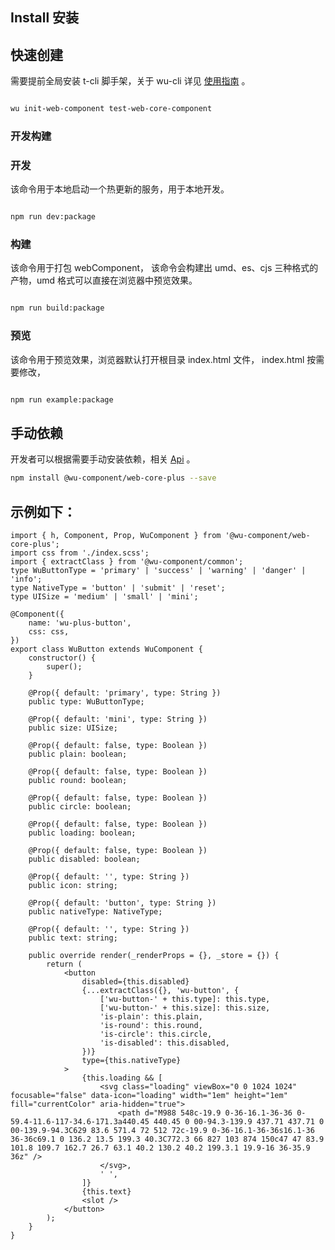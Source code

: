 
## Install 安装

## 快速创建


需要提前全局安装 t-cli 脚手架，关于 wu-cli 详见 [使用指南](https://www.npmjs.com/package/@wu-component/wu-cli) 。

```bash

wu init-web-component test-web-core-component

```

### 开发构建


### 开发

该命令用于本地启动一个热更新的服务，用于本地开发。

```bash

npm run dev:package

```

### 构建

该命令用于打包 webComponent， 该命令会构建出 umd、es、cjs 三种格式的产物，umd 格式可以直接在浏览器中预览效果。

```bash

npm run build:package

```

### 预览

该命令用于预览效果，浏览器默认打开根目录 index.html 文件， index.html 按需要修改，

```bash

npm run example:package

```

## 手动依赖

开发者可以根据需要手动安装依赖，相关 [Api]( https://wu-component.github.io/frame/CorePlus/Decorators.html) 。

```bash
npm install @wu-component/web-core-plus --save
```
## 示例如下：

```
import { h, Component, Prop, WuComponent } from '@wu-component/web-core-plus';
import css from './index.scss';
import { extractClass } from '@wu-component/common';
type WuButtonType = 'primary' | 'success' | 'warning' | 'danger' | 'info';
type NativeType = 'button' | 'submit' | 'reset';
type UISize = 'medium' | 'small' | 'mini';

@Component({
    name: 'wu-plus-button',
    css: css,
})
export class WuButton extends WuComponent {
    constructor() {
        super();
    }

    @Prop({ default: 'primary', type: String })
    public type: WuButtonType;

    @Prop({ default: 'mini', type: String })
    public size: UISize;

    @Prop({ default: false, type: Boolean })
    public plain: boolean;

    @Prop({ default: false, type: Boolean })
    public round: boolean;

    @Prop({ default: false, type: Boolean })
    public circle: boolean;

    @Prop({ default: false, type: Boolean })
    public loading: boolean;

    @Prop({ default: false, type: Boolean })
    public disabled: boolean;

    @Prop({ default: '', type: String })
    public icon: string;

    @Prop({ default: 'button', type: String })
    public nativeType: NativeType;

    @Prop({ default: '', type: String })
    public text: string;

    public override render(_renderProps = {}, _store = {}) {
        return (
            <button
                disabled={this.disabled}
                {...extractClass({}, 'wu-button', {
                    ['wu-button-' + this.type]: this.type,
                    ['wu-button-' + this.size]: this.size,
                    'is-plain': this.plain,
                    'is-round': this.round,
                    'is-circle': this.circle,
                    'is-disabled': this.disabled,
                })}
                type={this.nativeType}
            >
                {this.loading && [
                    <svg class="loading" viewBox="0 0 1024 1024" focusable="false" data-icon="loading" width="1em" height="1em" fill="currentColor" aria-hidden="true">
                        <path d="M988 548c-19.9 0-36-16.1-36-36 0-59.4-11.6-117-34.6-171.3a440.45 440.45 0 00-94.3-139.9 437.71 437.71 0 00-139.9-94.3C629 83.6 571.4 72 512 72c-19.9 0-36-16.1-36-36s16.1-36 36-36c69.1 0 136.2 13.5 199.3 40.3C772.3 66 827 103 874 150c47 47 83.9 101.8 109.7 162.7 26.7 63.1 40.2 130.2 40.2 199.3.1 19.9-16 36-35.9 36z" />
                    </svg>,
                    ' ',
                ]}
                {this.text}
                <slot />
            </button>
        );
    }
}


```
